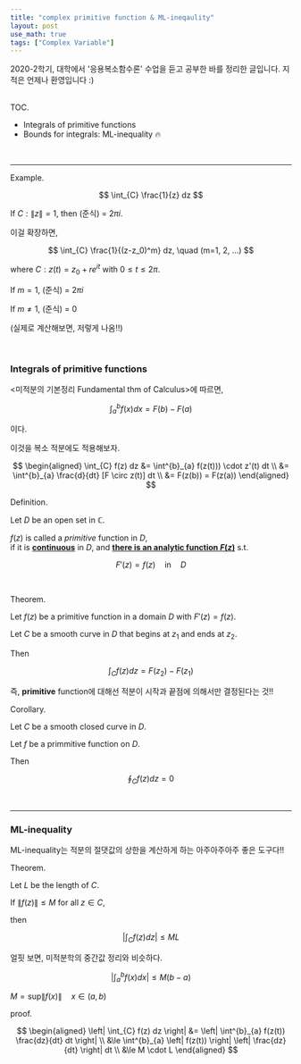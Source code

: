 ```yaml
---
title: "complex primitive function & ML-ineqaulity"
layout: post
use_math: true
tags: ["Complex Variable"]
---
```



2020-2학기, 대학에서 '응용복소함수론' 수업을 듣고 공부한 바를 정리한 글입니다. 지적은 언제나 환영입니다 :)

<br><span class="statement-title">TOC.</span><br>

- Integrals of primitive functions
- Bounds for integrals: ML-inequality 🔥

<br/>
<hr/>

<span class="statement-title">Example.</span>

<div class="statement" markdown="1">

$$
\int_{C} \frac{1}{z} dz
$$

If $C: \left\| z \right\| = 1$, then (준식) = $2\pi i$.


이걸 확장하면,

$$
\int_{C} \frac{1}{(z-z_0)^m} dz, \quad (m=1, 2, ...)
$$

where $C: z(t) = z_0 + r e^{it}$ with $0 \le t \le 2\pi$.

If $m=1$, (준식) = $2\pi i$

If $m \ne 1$, (준식) = 0

(실제로 계산해보면, 저렇게 나옴!!)

</div>

<br/>

### Integrals of primitive functions


<div class="statement" markdown="1">

\<미적분의 기본정리 Fundamental thm of Calculus\>에 따르면,

$$
\int^{b}_{a} f(x) dx = F(b) - F(a)
$$

이다.

이것을 복소 적분에도 적용해보자.

$$
\begin{aligned}
    \int_{C} f(z) dz &= \int^{b}_{a} f(z(t))) \cdot z'(t) dt \\
    &= \int^{b}_{a} \frac{d}{dt} [F \circ z(t)] dt \\
    &= F(z(b)) = F(z(a))
\end{aligned}
$$

</div>

<span class="statement-title">Definition.</span>

<div class="statement" markdown="1">

Let $D$ be an open set in $\mathbb{C}$.

$f(z)$ is called a *primitive* function in $D$, <br/>
if it is **<u>continuous</u>** in $D$, and **<u>there is an analytic function $F(z)$</u>** s.t.

$$
F'(z) = f(z) \quad \textrm{in} \quad D
$$

</div>

<br/>

<span class="statement-title">Theorem.</span>

<div class="statement" markdown="1">

Let $f(z)$ be a primitive function in a domain $D$ with $F'(z) = f(z)$.

Let $C$ be a smooth curve in $D$ that begins at $z_1$ and ends at $z_2$.

Then

$$
\int_{C} f(z) dz = F(z_2) - F(z_1)
$$

즉, **primitive** function에 대해선 적분이 시작과 끝점에 의해서만 결정된다는 것!!

</div>


<span class="statement-title">Corollary.</span>

<div class="statement" markdown="1">

Let $C$ be a smooth closed curve in $D$.

Let $f$ be a primmitive function on $D$.

Then

$$
\oint_{C} f(z) dz = 0
$$

</div>

<br/>
<hr/>

### ML-inequality

ML-inequality는 적분의 절댓값의 상한을 계산하게 하는 아주아주아주 좋은 도구다!!

<span class="statement-title">Theorem.</span>

<div class="statement" markdown="1">

Let $L$ be the length of $C$.

If $\left\| f(z) \right\| \le M$ for all $z \in C$, 

then

$$
\left| \int_{C} f(z) dz \right| \le ML
$$

</div>

얼핏 보면, 미적분학의 중간값 정리와 비슷하다.

<div class="statement" markdown="1">

$$
\left| \int^{b}_{a} f(x) dx \right| \le M(b-a)
$$

$M = \textrm{sup} \left\| f(x) \right\| \quad x \in (a, b)$ 

</div>

<span class="statement-title">proof.</span>

<div class="math-statement" markdown="1">

$$
\begin{aligned}
\left| \int_{C} f(z) dz \right| &= \left| \int^{b}_{a} f(z(t)) \frac{dz}{dt} dt \right| \\
&\le \int^{b}_{a} \left| f(z(t)) \right| \left| \frac{dz}{dt} \right| dt \\
&\le M \cdot L
\end{aligned}
$$

</div>